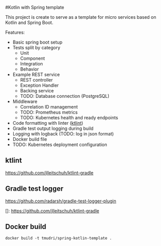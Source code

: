 #Kotlin with Spring template

This project is create to serve as a template for micro services based on Kotlin and Spring Boot.

Features:
 * Basic spring boot setup
 * Tests split by category
   * Unit
   * Component
   * Integration
   * Behavior
 * Example REST service
    * REST controller
    * Exception Handler
    * Backing service
    * TODO: Database connection (PostgreSQL)
 * Middleware
    * Correlation ID management
    * TODO: Prometheus metrics
    * TODO: Kubernetes health and ready endpoints
 * Code formatting with linter ([ktlint](https://github.com/jlleitschuh/ktlint-gradle))  
 * Gradle test output logging during build
 * Logging with logback (TODO: log in json format)
 * Docker build file
 * TODO: Kubernetes deployment configuration
   

## ktlint 
https://github.com/jlleitschuh/ktlint-gradle

## Gradle test logger
https://github.com/radarsh/gradle-test-logger-plugin

[]: https://github.com/jlleitschuh/ktlint-gradle

## Docker build
```
docker build -t tmudri/spring-kotlin-template .
```